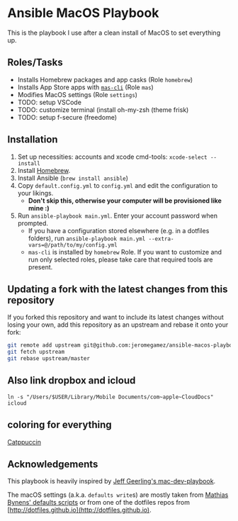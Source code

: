 # Ansible MacOS Playbook

This is the playbook I use after a clean install of MacOS to set everything up.

## Roles/Tasks

- Installs Homebrew packages and app casks (Role `homebrew`)
- Installs App Store apps with [`mas-cli`](https://github.com/mas-cli/mas) (Role `mas`)
- Modifies MacOS settings (Role `settings`)
- TODO: setup VSCode
- TODO: customize terminal (install oh-my-zsh (theme frisk)
- TODO: setup f-secure (freedome)

## Installation

1. Set up necessities: accounts and xcode cmd-tools: `xcode-select --install`
2. Install [Homebrew](https://brew.sh).
3. Install Ansible (`brew install ansible`)
4. Copy `default.config.yml` to `config.yml` and edit the configuration to your likings.
   - **Don't skip this, otherwise your computer will be provisioned like mine :)**
5. Run `ansible-playbook main.yml`. Enter your account password when prompted.
   - If you have a configuration stored elsewhere (e.g. in a dotfiles folders), run `ansible-playbook main.yml --extra-vars=@/path/to/my/config.yml`
   - `mas-cli` is installed by `homebrew` Role. If you want to customize and run only selected roles, please take care that required tools are present.

## Updating a fork with the latest changes from this repository

If you forked this repository and want to include its latest changes without losing your own,
add this repository as an upstream and rebase it onto your fork:

```bash
git remote add upstream git@github.com:jeromegamez/ansible-macos-playbook.git
git fetch upstream
git rebase upstream/master
```

## Also link dropbox and icloud
`ln -s "/Users/$USER/Library/Mobile Documents/com~apple~CloudDocs" icloud`

## coloring for everything
[Catppuccin](http://catppuccin.com/)


## Acknowledgements

This playbook is heavily inspired by
[Jeff Geerling's mac-dev-playbook](https://github.com/geerlingguy/mac-dev-playbook).

The macOS settings (a.k.a. `defaults write`s) are mostly taken from
[Mathias Bynens' defaults scripts](https://mths.be/macos) or from one of the
dotfiles repos from [http://dotfiles.github.io](http://dotfiles.github.io).
